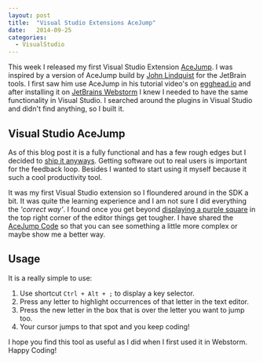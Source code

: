 ```yaml
---
layout: post
title:  "Visual Studio Extensions AceJump"
date:   2014-09-25
categories:
  - VisualStudio
---
```


This week I released my first Visual Studio Extension [AceJump](http://visualstudiogallery.msdn.microsoft.com/2d045428-ec7e-4a77-802c-5365f9ddafa2).  I was inspired by a version of AceJump build by [John Lindquist](http://plugins.jetbrains.com/plugin/7086?pr=phpStorm) for the JetBrain tools.  I first saw him use AceJump in his tutorial video's on [egghead.io](https://egghead.io) and after installing it on [JetBrains Webstorm](http://www.jetbrains.com/webstorm/) I knew I needed to have the same functionality in Visual Studio.  I searched around the plugins in Visual Studio and didn't find anything, so I built it.

## Visual Studio AceJump
As of this blog post it is a fully functional and has a few rough edges but  I decided to [ship it anyways](http://blog.codinghorror.com/version-1-sucks-but-ship-it-anyway/).  Getting software out to real users is important for the feedback loop.  Besides I wanted to start using it myself because it such a cool productivity tool.

It was my first Visual Studio extension so I floundered around in the SDK a bit.  It was quite the learning experience and I am not sure I did everything the *'correct way'*.  I found once you get beyond [displaying a purple square](http://msdn.microsoft.com/en-us/library/dd885474.aspx) in the top right corner of the editor things get tougher.  I have shared the [AceJump Code](https://github.com/jsturtevant/ace-jump) so that you can see something a little more complex or maybe show me a better way.

## Usage
It is a really simple to use:

1. Use shortcut ```Ctrl + Alt + ;``` to display a key selector.  
2. Press any letter to highlight occurrences of that letter in the text editor.
3. Press the new letter in the box that is over the letter you want to jump too.
4. Your cursor jumps to that spot and you keep coding!

I hope you find this tool as useful as I did when I first used it in Webstorm.  Happy Coding!

